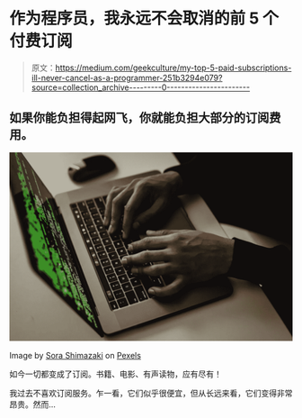 # 作为程序员，我永远不会取消的前 5 个付费订阅

> 原文：<https://medium.com/geekculture/my-top-5-paid-subscriptions-ill-never-cancel-as-a-programmer-251b3294e079?source=collection_archive---------0----------------------->

## 如果你能负担得起网飞，你就能负担大部分的订阅费用。

![](img/193bf91e7083f237e5a087e9ac2f7605.png)

Image by [Sora Shimazaki](https://www.pexels.com/@sora-shimazaki/) on [Pexels](https://www.pexels.com/photo/crop-faceless-developer-working-on-software-code-on-laptop-5926382/)

如今一切都变成了订阅。书籍、电影、有声读物，应有尽有！

我过去不喜欢订阅服务。乍一看，它们似乎很便宜，但从长远来看，它们变得非常昂贵。然而…